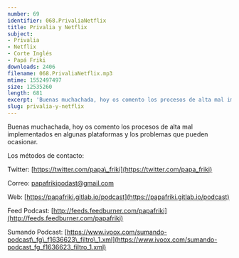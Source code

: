 ```yaml
---
number: 69
identifier: 068.PrivaliaNetflix
title: Privalia y Netflix
subject:
- Privalia
- Netflix
- Corte Inglés
- Papá Friki
downloads: 2406
filename: 068.PrivaliaNetflix.mp3
mtime: 1552497497
size: 12535260
length: 681
excerpt: 'Buenas muchachada, hoy os comento los procesos de alta mal implementados en algunas plataformas y los problemas que pueden ocasionar.  '
slug: privalia-y-netflix
---
```

Buenas muchachada, hoy os comento los procesos de alta mal implementados en algunas plataformas y los problemas que pueden ocasionar.  

Los métodos de contacto:  

Twitter: [https://twitter.com/papa\_friki](https://twitter.com/papa_friki)

Correo: [papafrikipodast@gmail.com](https://archive.org/details/papafrikipodast@gmail.com)

Web: [https://papafriki.gitlab.io/podcast](https://papafriki.gitlab.io/podcast)

Feed Podcast: [http://feeds.feedburner.com/papafriki](http://feeds.feedburner.com/papafriki)

Sumando Podcast: [https://www.ivoox.com/sumando-podcast\_fg\_f1636623\_filtro\_1.xml](https://www.ivoox.com/sumando-podcast_fg_f1636623_filtro_1.xml)